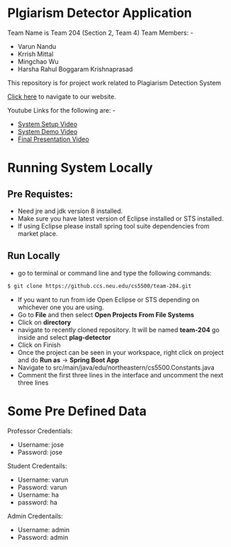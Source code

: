 # Plgiarism Detector Application
Team Name is Team 204 (Section 2, Team 4)
Team Members: -

- Varun Nandu
- Krrish Mittal
- Mingchao Wu
- Harsha Rahul Boggaram Krishnaprasad

This repository is for project work related to Plagiarism Detection System

[Click here](http://ec2-18-220-236-121.us-east-2.compute.amazonaws.com:8080/#!/) to navigate to our website.

Youtube Links for the following are: - 

- [System Setup Video]()
- [System Demo Video]()
- [Final Presentation Video]()


# Running System Locally

## Pre Requistes:

- Need jre and jdk version 8 installed.
- Make sure you have latest version of Eclipse installed or STS installed.
- If using Eclipse please install spring tool suite dependencies from market place.

## Run Locally

- go to terminal or command line and type the following commands:
```sh
$ git clone https://github.ccs.neu.edu/cs5500/team-204.git
```
- If you want to run from ide Open Eclipse or STS depending on whichever one you are using.
- Go to **File** and then select **Open Projects From File Systems**
- Click on **directory**
- navigate to recently cloned repository. It will be named **team-204** go inside and select **plag-detector**
- Click on Finish
- Once the project can be seen in your workspace, right click on project and do **Run as** -> **Spring Boot App**
- Navigate to src/main/java/edu/northeastern/cs5500.Constants.java
- Comment the first three lines in the interface and uncomment the next three lines

# Some Pre Defined Data

Professor Credentials: 
- Username: jose
- Password: jose

Student Credentails:
- Username: varun
- Password: varun
- Username: ha
- password: ha

Admin Credentails:
- Username: admin
- Password: admin
